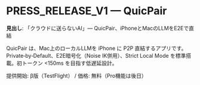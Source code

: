 # PRESS_RELEASE_V1 — QuicPair

**見出し**: 「クラウドに送らないAI」— QuicPair、iPhoneとMacのLLMをE2Eで直結

QuicPair は、Mac上のローカルLLMを iPhone に P2P 直結するアプリです。  
Private‑by‑Default、E2E暗号化（Noise IK併用）、Strict Local Mode を標準搭載。初トークン <150ms を目指す低遅延設計。

提供開始: β版（TestFlight） / 価格: 無料（Pro機能は後日）
